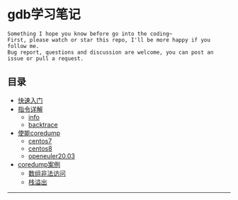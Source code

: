 # gdb学习笔记

```
Something I hope you know before go into the coding~
First, please watch or star this repo, I'll be more happy if you follow me.
Bug report, questions and discussion are welcome, you can post an issue or pull a request.
```

## 目录

* [快速入门](快速入门.md)
* [指令详解](docs/指令详解.md)
    * [info](docs/指令详解/info.md)
    * [backtrace](docs/指令详解/backtrace.md)
* [使能coredump](docs/使能coredump.md)
    * [centos7](docs/centos7.md)
    * [centos8](docs/centos8.md)
    * [openeuler20.03](docs/openeuler20_03.md)
* [coredump案例](docs/coredump案例.md)
    * [数组非法访问](docs/coredump案例/数组非法访问.md)
    * [栈溢出](docs/coredump案例/栈溢出.md)





---
